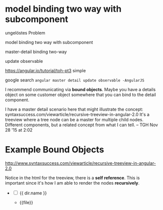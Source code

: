 model binding two way with subcomponent
=======================================

ungelöstes Problem

model binding two way with subcomponent

master-detail binding two-way

update observable

https://angular.io/tutorial/toh-pt3 simple

google search
`angular master detail update observable -AngularJS`


I recommend communicating via **bound objects**. Maybe you have a details object on some customer object somewhere that you can bind to the detail component. 

I have a master detail scenario here that might illustrate the concept: syntaxsuccess.com/viewarticle/recursive-treeview-in-angular-2.0 It's a treeview where a tree node can be a master for multiple child nodes. Different components, but a related concept from what I can tell. – TGH Nov 28 '15 at 2:02

# Example Bound Objects
http://www.syntaxsuccess.com/viewarticle/recursive-treeview-in-angular-2.0

Notice in the html for the treeview, there is a **self reference**. This is important since it's how I am able to render the nodes **recursively**.
<ul>
    <li *ngFor="let dir of directories">
        <span><input type="checkbox" [checked]="dir.checked" (click)="dir.check()"    /></span> 
        <span (click)="dir.toggle()">{{ dir.name }}</span>
        <div *ngIf="dir.expanded">
            <ul >
                <li *ngFor="let file of dir.files">{{file}}</li>
            </ul>
            <tree-view [directories]="dir.directories"></tree-view>
        </div>
    </li>
</ul>

